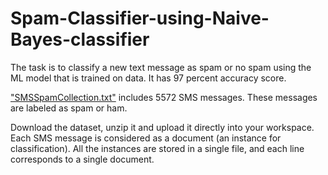 # Spam-Classifier-using-Naive-Bayes-classifier
The task is to classify a new text message as spam or no spam using the ML model that is trained on data. It has 97 percent accuracy score. 


["SMSSpamCollection.txt"](https://archive.ics.uci.edu/ml/datasets/sms+spam+collection) includes 5572 SMS messages. These messages are labeled as spam or ham.

Download the dataset, unzip it and upload it directly into your workspace. Each SMS message is considered as a document (an instance for classification). All the instances are stored in a single file, and each line corresponds to a single document.

